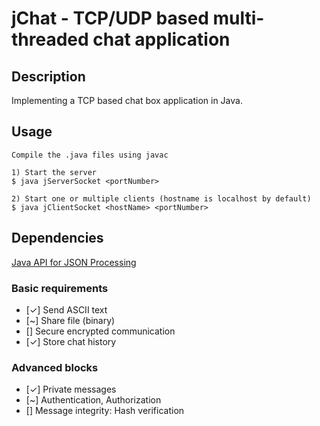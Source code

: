 # jChat - TCP/UDP based multi-threaded chat application

## Description

Implementing a TCP based chat box application in Java.

## Usage

```
Compile the .java files using javac

1) Start the server
$ java jServerSocket <portNumber>

2) Start one or multiple clients (hostname is localhost by default)
$ java jClientSocket <hostName> <portNumber>
```

## Dependencies

[Java API for JSON Processing](https://javaee.github.io/jsonp/)

### Basic requirements

* [✓] Send ASCII text
* [~] Share file (binary)
* [] Secure encrypted communication
* [✓] Store chat history

### Advanced blocks

* [✓] Private messages
* [~] Authentication, Authorization
* [] Message integrity: Hash verification
